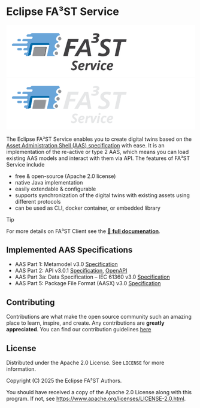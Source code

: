 # Eclipse FA³ST Service

![FA³ST Service Logo Light](./docs/images/fa3st-service-positive.svg/#gh-light-mode-only "FA³ST Logo")
![FA³ST Service Logo Dark](./docs/images/fa3st-service-negative.svg/#gh-dark-mode-only "FA³ST Logo")

The Eclipse FA³ST Service enables you to create digital twins based on the [Asset Administration Shell (AAS) specification](https://industrialdigitaltwin.org/en/content-hub/aasspecifications) with ease.
It is an implementation of the re-active or type 2 AAS, which means you can load existing AAS models and interact with them via API.
The features of FA³ST Service include

- free & open-source (Apache 2.0 license)
- native Java implementation
- easily extendable & configurable
- supports synchronization of the digital twins with existing assets using different protocols
- can be used as CLI, docker container, or embedded library

> [!TIP]
> For more details on FA³ST Client see the [:blue_book: **full documenation**](https://fa3st-service.readthedocs.io).

## Implemented AAS Specifications

- AAS Part 1: Metamodel v3.0 [Specification](https://industrialdigitaltwin.org/wp-content/uploads/2023/06/IDTA-01001-3-0_SpecificationAssetAdministrationShell_Part1_Metamodel.pdf)
- AAS Part 2: API v3.0.1 [Specification](https://industrialdigitaltwin.org/wp-content/uploads/2023/06/IDTA-01002-3-0_SpecificationAssetAdministrationShell_Part2_API_.pdf), [OpenAPI](https://app.swaggerhub.com/apis/Plattform_i40/Entire-API-Collection/V3.0.1)
- AAS Part 3a: Data Specification – IEC 61360 v3.0 [Specification](https://industrialdigitaltwin.org/en/wp-content/uploads/sites/2/2024/07/IDTA-01003-a-3-0-2_SpecificationAssetAdministrationShell_Part3a_DataSpecification_IEC613601.pdf)
- AAS Part 5: Package File Format (AASX) v3.0 [Specification](https://industrialdigitaltwin.org/en/wp-content/uploads/sites/2/2024/06/IDTA-01005-3-0-1_SpecificationAssetAdministrationShell_Part5_AASXPackageFileFormat.pdf)


## Contributing

Contributions are what make the open source community such an amazing place to learn, inspire, and create. Any contributions are **greatly appreciated**.
You can find our contribution guidelines [here](CONTRIBUTING.md)

## License

Distributed under the Apache 2.0 License. See `LICENSE` for more information.

Copyright (C) 2025 the Eclipse FA³ST Authors.

You should have received a copy of the Apache 2.0 License along with this program. If not, see https://www.apache.org/licenses/LICENSE-2.0.html.
